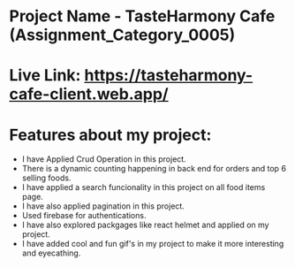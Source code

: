 # Project Name - TasteHarmony Cafe (Assignment_Category_0005)

# Live Link: https://tasteharmony-cafe-client.web.app/

# Features about my project:

- I have Applied Crud Operation in this project.
- There is a dynamic counting happening in back end for orders and top 6 selling foods.
- I have applied a search funcionality in this project on all food items page.
- I have also applied pagination in this project.
- Used firebase for authentications.
- I have also explored packgages like react helmet and applied on my project.
- I have added cool and fun gif's in my project to make it more interesting and eyecathing.
